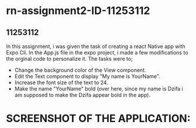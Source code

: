 # rn-assignment2-ID-11253112
## 11253112
In this assignment, i was given the task of creating a react Native app with Expo Cli.
In the App.js file in the expo project, i made a few modifications to the orginal code to personalize it. The tasks were to;
- Change the background color of the View component.
- Edit the Text component to display "My name is YourName".
- Increase the font size of the text to 24.
- Make the name "YourName" bold (over here, since my name is Dzifa i am supposed to make the Dzifa appear bold in the app).
 
# SCREENSHOT OF THE APPLICATION:


